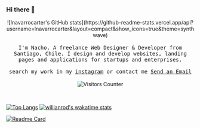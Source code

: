 ### Hi there 👋

<p align="center">
  ![lnavarrocarter's GitHub stats](https://github-readme-stats.vercel.app/api?username=lnavarrocarter&layout=compact&show_icons=true&theme=synthwave)
  <br><br>
  <samp>
I'm Nacho. A freelance Web Designer & Developer from Santiago, Chile. I design and develop websites, landing pages and applications for startups and enterprises. 
     <br><br>search my work in my <a href="https://instagram.com/ncaispa">instagram</a> or contact me  <a href="mailto:lnavarro.carter@gmail.com">Send an Email</a>
  </samp>
<br><br>
  <img src="https://visitor-badge.glitch.me/badge?page_id=lnavarrocarter.lnavarrocartergh" alt="Visitors Counter">
</p>
<br>


[![Top Langs](https://github-readme-stats.vercel.app/api/top-langs/?username=lnavarrocarter&layout=compact&theme=synthwave)](https://github.com/lnavarrocarter/)
[![willianrod's wakatime stats](https://github-readme-stats.vercel.app/api/wakatime?username=lnavarrocarter&layout=compact&theme=synthwave)](https://github.com/anuraghazra/github-readme-stats)



[![Readme Card](https://github-readme-stats.vercel.app/api/pin/?username=lnavarrocarter&repo=ncai2019&theme=synthwave)](https://github.com/lnavarrocarter/)

<!--
**lnavarrocarter/lnavarrocarter** is a ✨ _special_ ✨ repository because its `README.md` (this file) appears on your GitHub profile.

Here are some ideas to get you started:

- 🔭 I’m currently working on ...
- 🌱 I’m currently learning ...
- 👯 I’m looking to collaborate on ...
- 🤔 I’m looking for help with ...
- 💬 Ask me about ...
- 📫 How to reach me: ...
- 😄 Pronouns: ...
- ⚡ Fun fact: ...
-->
